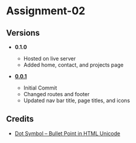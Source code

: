 # Assignment-02

## Versions

* **0.1.0**
    * Hosted on live server
    * Added home, contact, and projects page

* **[0.0.1](https://github.com/johnny982/Assignment-02/commit/03b06a47a397e22ff22645f79c33f60d4c1c7005)**
    * Initial Commit
    * Changed routes and footer
    * Updated nav bar title, page titles, and icons


## Credits
* [Dot Symbol – Bullet Point in HTML Unicode](https://www.freecodecamp.org/news/dot-symbol-bullet-point-in-html-unicode/)